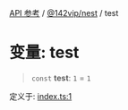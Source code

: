 [API 参考](../../../index.md) / [@142vip/nest](../index.md) / test

# 变量: test

> `const` **test**: `1` = `1`

定义于: [index.ts:1](https://github.com/142vip/core-x/blob/7cfc2fa6b24172631d6526590fc6ea4be89357c6/packages/nest/src/index.ts#L1)

